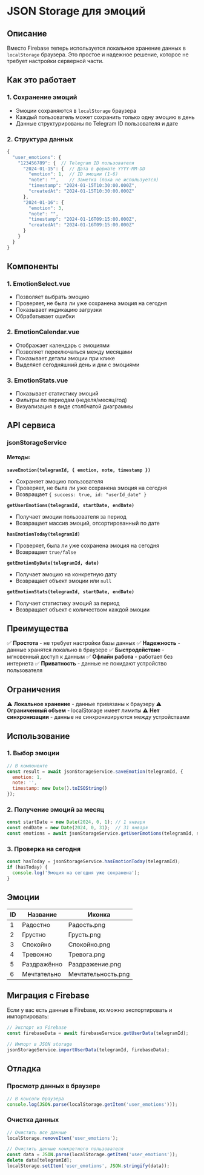 # JSON Storage для эмоций

## Описание

Вместо Firebase теперь используется локальное хранение данных в `localStorage` браузера. Это простое и надежное решение, которое не требует настройки серверной части.

## Как это работает

### 1. Сохранение эмоций
- Эмоции сохраняются в `localStorage` браузера
- Каждый пользователь может сохранить только одну эмоцию в день
- Данные структурированы по Telegram ID пользователя и дате

### 2. Структура данных
```javascript
{
  "user_emotions": {
    "123456789": {  // Telegram ID пользователя
      "2024-01-15": {  // Дата в формате YYYY-MM-DD
        "emotion": 1,  // ID эмоции (1-6)
        "note": "",    // Заметка (пока не используется)
        "timestamp": "2024-01-15T10:30:00.000Z",
        "createdAt": "2024-01-15T10:30:00.000Z"
      },
      "2024-01-16": {
        "emotion": 3,
        "note": "",
        "timestamp": "2024-01-16T09:15:00.000Z",
        "createdAt": "2024-01-16T09:15:00.000Z"
      }
    }
  }
}
```

## Компоненты

### 1. EmotionSelect.vue
- Позволяет выбрать эмоцию
- Проверяет, не была ли уже сохранена эмоция на сегодня
- Показывает индикацию загрузки
- Обрабатывает ошибки

### 2. EmotionCalendar.vue
- Отображает календарь с эмоциями
- Позволяет переключаться между месяцами
- Показывает детали эмоции при клике
- Выделяет сегодняшний день и дни с эмоциями

### 3. EmotionStats.vue
- Показывает статистику эмоций
- Фильтры по периодам (неделя/месяц/год)
- Визуализация в виде столбчатой диаграммы

## API сервиса

### jsonStorageService

#### Методы:

**`saveEmotion(telegramId, { emotion, note, timestamp })`**
- Сохраняет эмоцию пользователя
- Проверяет, не была ли уже сохранена эмоция на сегодня
- Возвращает `{ success: true, id: "userId_date" }`

**`getUserEmotions(telegramId, startDate, endDate)`**
- Получает эмоции пользователя за период
- Возвращает массив эмоций, отсортированный по дате

**`hasEmotionToday(telegramId)`**
- Проверяет, была ли уже сохранена эмоция на сегодня
- Возвращает `true/false`

**`getEmotionByDate(telegramId, date)`**
- Получает эмоцию на конкретную дату
- Возвращает объект эмоции или `null`

**`getEmotionStats(telegramId, startDate, endDate)`**
- Получает статистику эмоций за период
- Возвращает объект с количеством каждой эмоции

## Преимущества

✅ **Простота** - не требует настройки базы данных
✅ **Надежность** - данные хранятся локально в браузере
✅ **Быстродействие** - мгновенный доступ к данным
✅ **Офлайн работа** - работает без интернета
✅ **Приватность** - данные не покидают устройство пользователя

## Ограничения

⚠️ **Локальное хранение** - данные привязаны к браузеру
⚠️ **Ограниченный объем** - localStorage имеет лимиты
⚠️ **Нет синхронизации** - данные не синхронизируются между устройствами

## Использование

### 1. Выбор эмоции
```javascript
// В компоненте
const result = await jsonStorageService.saveEmotion(telegramId, {
  emotion: 1,
  note: '',
  timestamp: new Date().toISOString()
});
```

### 2. Получение эмоций за месяц
```javascript
const startDate = new Date(2024, 0, 1); // 1 января
const endDate = new Date(2024, 0, 31);  // 31 января
const emotions = await jsonStorageService.getUserEmotions(telegramId, startDate, endDate);
```

### 3. Проверка на сегодня
```javascript
const hasToday = jsonStorageService.hasEmotionToday(telegramId);
if (hasToday) {
  console.log('Эмоция на сегодня уже сохранена');
}
```

## Эмоции

| ID | Название | Иконка |
|----|----------|--------|
| 1  | Радостно | Радость.png |
| 2  | Грустно  | Грусть.png |
| 3  | Спокойно | Спокойно.png |
| 4  | Тревожно | Тревога.png |
| 5  | Раздражённо | Раздражение.png |
| 6  | Мечтательно | Мечтательность.png |

## Миграция с Firebase

Если у вас есть данные в Firebase, их можно экспортировать и импортировать:

```javascript
// Экспорт из Firebase
const firebaseData = await firebaseService.getUserData(telegramId);

// Импорт в JSON storage
jsonStorageService.importUserData(telegramId, firebaseData);
```

## Отладка

### Просмотр данных в браузере
```javascript
// В консоли браузера
console.log(JSON.parse(localStorage.getItem('user_emotions')));
```

### Очистка данных
```javascript
// Очистить все данные
localStorage.removeItem('user_emotions');

// Очистить данные конкретного пользователя
const data = JSON.parse(localStorage.getItem('user_emotions'));
delete data[telegramId];
localStorage.setItem('user_emotions', JSON.stringify(data));
``` 